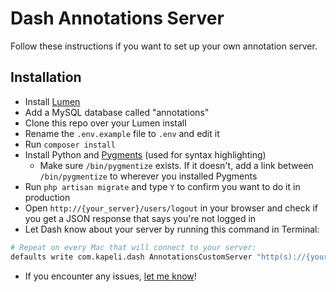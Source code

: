 # Dash Annotations Server

Follow these instructions if you want to set up your own annotation server.

## Installation

* Install [Lumen](http://lumen.laravel.com/docs/installation)
* Add a MySQL database called "annotations"
* Clone this repo over your Lumen install
* Rename the `.env.example` file to `.env` and edit it
* Run `composer install`
* Install Python and [Pygments](http://pygments.org/) (used for syntax highlighting)
  * Make sure `/bin/pygmentize` exists. If it doesn't, add a link between `/bin/pygmentize` to wherever you installed Pygments
* Run `php artisan migrate` and type `Y` to confirm you want to do it in production
* Open `http://{your_server}/users/logout` in your browser and check if you get a JSON response that says you're not logged in
* Let Dash know about your server by running this command in Terminal:

```bash
# Repeat on every Mac that will connect to your server:
defaults write com.kapeli.dash AnnotationsCustomServer "http(s)://{your_server}"
```

* If you encounter any issues, [let me know](https://github.com/Kapeli/Dash-Annotations/issues/new)!
